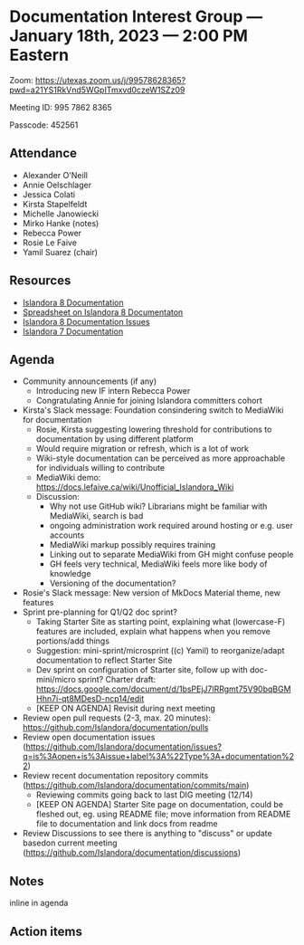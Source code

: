 # Documentation Interest Group — January 18th, 2023 — 2:00 PM Eastern

Zoom: https://utexas.zoom.us/j/99578628365?pwd=a21YS1RkVnd5WGpITmxvd0czeW1SZz09

Meeting ID: 995 7862 8365

Passcode: 452561

## Attendance

* Alexander O'Neill
* Annie Oelschlager
* Jessica Colati
* Kirsta Stapelfeldt
* Michelle Janowiecki
* Mirko Hanke (notes)
* Rebecca Power
* Rosie Le Faive
* Yamil Suarez (chair)

## Resources
* [Islandora 8 Documentation](https://islandora.github.io/documentation/)
* [Spreadsheet on Islandora 8 Documentaton](https://docs.google.com/spreadsheets/d/1E-kRw9xE60CKK0qL1-phzeVKjEZu3qBKZ9d3LH1hDEE/edit?usp=sharing)
* [Islandora 8 Documentation Issues](https://github.com/Islandora/documentation/issues?q=is%3Aopen+is%3Aissue+label%3A%22Type%3A+documentation%22)
* [Islandora 7 Documentation](https://wiki.lyrasis.org/display/ISLANDORA/Start)

## Agenda
- Community announcements (if any)
    - Introducing new IF intern Rebecca Power
    - Congratulating Annie for joining Islandora committers cohort
- Kirsta's Slack message: Foundation consindering switch to MediaWiki for documentation
    - Rosie, Kirsta suggesting lowering threshold for contributions to documentation by using different platform
    - Would require migration or refresh, which is a lot of work
    - Wiki-style documentation can be perceived as more approachable for individuals willing to contribute
    - MediaWiki demo: https://docs.lefaive.ca/wiki/Unofficial_Islandora_Wiki
    - Discussion: 
        - Why not use GitHub wiki? Librarians might be familiar with MediaWiki, search is bad
        - ongoing administration work required around hosting or e.g. user accounts
        - MediaWiki markup possibly requires training
        - Linking out to separate MediaWiki from GH might confuse people
        - GH feels very technical, MediaWiki feels more like body of knowledge
        - Versioning of the documentation?
- Rosie's Slack message: New version of MkDocs Material theme, new features
- Sprint pre-planning for Q1/Q2 doc sprint?
    - Taking Starter Site as starting point, explaining what (lowercase-F) features are included, explain what happens when you remove portions/add things
    - Suggestion: mini-sprint/microsprint ((c) Yamil) to reorganize/adapt documentation to reflect Starter Site
    - Dev sprint on configuration of Starter site, follow up with doc-mini/micro sprint? Charter draft: https://docs.google.com/document/d/1bsPEjJ7lRRgmt75V90bqBGMHhn7i-qt8MDesD-ncp14/edit
    - [KEEP ON AGENDA] Revisit during next meeting
- Review open pull requests (2-3, max. 20 minutes): https://github.com/Islandora/documentation/pulls
- Review open documentation issues (https://github.com/Islandora/documentation/issues?q=is%3Aopen+is%3Aissue+label%3A%22Type%3A+documentation%22)
- Review recent documentation repository commits (https://github.com/Islandora/documentation/commits/main)
    - Reviewing commits going back to last DIG meeting (12/14)
    - [KEEP ON AGENDA] Starter Site page on documentation, could be fleshed out, eg. using README file; move information from README file to documentation and link docs from readme
- Review Discussions to see there is anything to "discuss" or update basedon current meeting (https://github.com/Islandora/documentation/discussions)

## Notes
inline in agenda

## Action items

